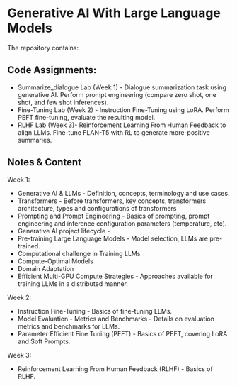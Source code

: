 # Generative AI With Large Language Models

The repository contains:
## Code Assignments:
 - Summarize_dialogue Lab (Week 1) - Dialogue summarization task using generative AI. Perform prompt engineering (compare zero shot, one shot, and few shot inferences).
 - Fine-Tuning Lab (Week 2) - Instruction Fine-Tuning using LoRA. Perform PEFT fine-tuning, evaluate the resulting model.
 - RLHF Lab (Week 3)- Reinforcement Learning From Human Feedback to align LLMs. Fine-tune FLAN-T5 with RL to generate more-positive summaries.

## Notes & Content
Week 1:
  - Generative AI & LLMs - Definition, concepts, terminology and use cases.
  - Transformers - Before transformers, key concepts, transformers architecture, types and configurations of transformers
  - Prompting and Prompt Engineering - Basics of prompting, prompt engineering and inference configuration parameters (temperature, etc).
  - Generative AI project lifecycle - 
  - Pre-training Large Language Models - Model selection, LLMs are pre-trained.
  - Computational challenge in Training LLMs
  - Compute-Optimal Models
  - Domain Adaptation
  - Efficient Multi-GPU Compute Strategies - Approaches available for training LLMs in a distributed manner.

Week 2:
  - Instruction Fine-Tuning - Basics of fine-tuning LLMs.
  - Model Evaluation - Metrics and Benchmarks - Details on evaluation metrics and benchmarks for LLMs.
  - Parameter Efficient Fine Tuning (PEFT) - Basics of PEFT, covering LoRA and Soft Prompts.

Week 3:
  - Reinforcement Learning From Human Feedback (RLHF) - Basics of RLHF.
